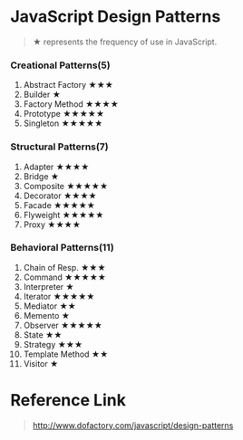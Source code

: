 # JavaScript Design Patterns
> ★ represents the frequency of use in JavaScript.

### Creational Patterns(5)
1. Abstract Factory ★★★
2. Builder ★
3. Factory Method ★★★★
4. Prototype ★★★★★
5. Singleton ★★★★★

### Structural Patterns(7)
1. Adapter ★★★★
2. Bridge ★
3. Composite ★★★★★
4. Decorator ★★★★
5. Facade ★★★★★
6. Flyweight ★★★★★
7. Proxy ★★★★

### Behavioral Patterns(11)
1. Chain of Resp. ★★★
2. Command ★★★★★
3. Interpreter ★
4. Iterator ★★★★★
5. Mediator ★★
6. Memento ★
7. Observer ★★★★★
8. State ★★
9. Strategy ★★★
10. Template Method ★★
11. Visitor ★

# Reference Link
> http://www.dofactory.com/javascript/design-patterns